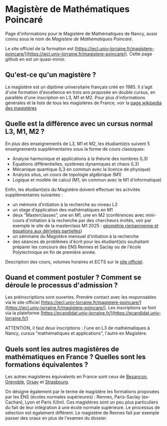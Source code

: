 # Magistère de Mathématiques Poincaré
Page d'informations pour le Magistère de Mathématiques de Nancy, aussi connu sous le nom de _Magistère de Mathématiques Poincaré_.

Le site officiel de la formation est [https://iecl.univ-lorraine.fr/magistere-poincare/](https://iecl.univ-lorraine.fr/magistere-poincare/).
Cette page github en est un quasi-miroir.

## Qu'est-ce qu'un magistère ?

Le magistère est un diplôme universitaire français créé en 1985. Il s'agit d'une formation d'excellence en trois ans proposée en double cursus, en parallèle d'une inscription en L3, M1 et M2. Pour plus d'informations générales et la liste de tous les magistères de France, voir la [page wikipedia des magistères](https://fr.wikipedia.org/wiki/Magist%C3%A8re_(dipl%C3%B4me))

## Quelle est la différence avec un cursus normal L3, M1, M2 ?

En plus des enseignements de L3, M1 et M2, les étudiant(e)s suivent 5 enseignements supplémentaires sous la forme de cours classiques:

- Analyse harmonique et applications à la théorie des nombres (L3)
- Équations différentielles, systèmes dynamiques et chaos (L3)
- Mécanique quantique (L3 en commun avec la licence de physique)
- Analysis situs, un cours de topologie algébrique (M1)
- Logique et modèle de calcul  (M1, en commun avec le M1 d'informatique)

Enfin, les étudiant(e)s du Magistère doivent effectuer les activités supplémentaires suivantes :
- un mémoire d’initiation à la recherche au niveau L3
- un stage d’application des mathématiques en M1
- deux “Masterclasses”, une en M1, une en M2 (conférences avec mini-cours d'initiation à la recherche par des chercheurs invités, voir par exemple le site de la masterclass M1 2025 : [géométrie riemannienne et équations aux dérivées partielles](https://iecl.univ-lorraine.fr/masterclassm12025/))
- un séminaire du Magistère mensuel d’initiation à la recherche
- des séances de problèmes d'écrit pour les étudiant(e)s souhaitant préparer les concours des ENS Rennes et Saclay ou de l'école Polytechnique en fin de première année.

Description des cours, volumes horaires et ECTS sur le [site officiel](https://iecl.univ-lorraine.fr/magistere-poincare/).

## Quand et comment postuler ? Comment se déroule le processus d'admission ?

Les préinscriptions sont ouvertes.
Prendre contact avec les responsables via le site officiel [https://iecl.univ-lorraine.fr/magistere-poincare/](https://iecl.univ-lorraine.fr/magistere-poincare/).
Les inscriptions se font via la plateforme [https://ecandidat.univ-lorraine.fr/](https://ecandidat.univ-lorraine.fr/) 

ATTENTION, il faut *deux* inscriptions : l'une en L3 de mathématiques à Nancy, cursus "mathématiques et applications", l'autre en Magistère.

## Quels sont les autres magistères de mathématiques en France ? Quelles sont les formations équivalentes ?

Les autres magistères équivalents en France sont ceux de 
[Besançon](http://sciences.univ-fcomte.fr/pages/fr/menu3795/formations/magistere-de-mathematiques-de-besancon-16865-15944.html),
[Grenoble](https://formations.univ-grenoble-alpes.fr/fr/catalogue-2021/magistere-FE/magistere-de-mathematiques-et-applications-IPO4C0XJ.html), 
[Orsay](https://www.universite-paris-saclay.fr/formation/magisteres/magistere-de-mathematiques) et 
[Strasbourg](https://mathinfo.unistra.fr/formations/mpa-magistere/magistere/).

On désigne également par le terme de magistère les formations proposées par les ÉNS (écoles normales supérieures) : Rennes, Paris-Saclay (ex-Cachan), Lyon et Paris (Ulm).
Ces magistères sont un peu plus particuliers du fait de leur intégration à une école normale supérieure.
Le processus de sélection est également différent. Le magistère de Rennes fait par exemple passer des oraux en plus de l'examen du dossier.
